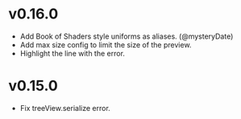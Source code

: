 # v0.16.0

- Add Book of Shaders style uniforms as aliases. (@mysteryDate)
- Add max size config to limit the size of the preview.
- Highlight the line with the error.

# v0.15.0

- Fix treeView.serialize error.
